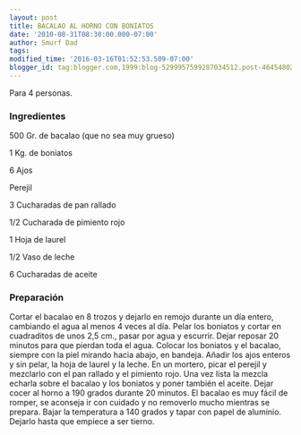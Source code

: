 ```yaml
---
layout: post
title: BACALAO AL HORNO CON BONIATOS
date: '2010-08-31T08:30:00.000-07:00'
author: Smurf Dad
tags: 
modified_time: '2016-03-16T01:52:53.509-07:00'
blogger_id: tag:blogger.com,1999:blog-5299957599287034512.post-4645480202592142581
---
```


Para 4 personas.

<h3>Ingredientes</h3>

500 Gr. de bacalao (que no sea muy grueso)

1 Kg. de boniatos

6 Ajos

Perejil

3 Cucharadas de pan rallado

1/2 Cucharada de pimiento rojo

1 Hoja de laurel

1/2 Vaso de leche

6 Cucharadas de aceite

<h3>Preparación</h3>

Cortar el bacalao en 8 trozos y dejarlo en remojo durante un día entero, cambiando el agua al menos 4 veces al día. Pelar los boniatos y cortar en cuadraditos de unos 2,5 cm., pasar por agua y escurrir. Dejar reposar 20 minutos para que pierdan toda el agua. Colocar los boniatos y el bacalao, siempre con la piel mirando hacia abajo, en bandeja. Añadir los ajos enteros y sin pelar, la hoja de laurel y la leche. En un mortero, picar el perejil y mezclarlo con el pan rallado y el pimiento rojo. Una vez lista la mezcla echarla sobre el bacalao y los boniatos y poner también el aceite. Dejar cocer al horno a 190 grados durante 20 minutos. El bacalao es muy fácil de romper, se aconseja ir con cuidado y no removerlo mucho mientras se prepara. Bajar la temperatura a 140 grados y tapar con papel de aluminio. Dejarlo hasta que empiece a ser tierno.

